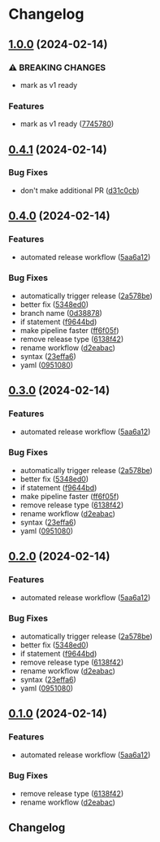 # Changelog

## [1.0.0](https://github.com/webdriverio/expense-action/compare/expense-action-v0.4.1...expense-action-v1.0.0) (2024-02-14)


### ⚠ BREAKING CHANGES

* mark as v1 ready

### Features

* mark as v1 ready ([7745780](https://github.com/webdriverio/expense-action/commit/774578075896f17099078074be9fc7e68a46f637))

## [0.4.1](https://github.com/webdriverio/expense-action/compare/expense-action-v0.4.0...expense-action-v0.4.1) (2024-02-14)


### Bug Fixes

* don't make additional PR ([d31c0cb](https://github.com/webdriverio/expense-action/commit/d31c0cbded6cd3a49d62b2e53ff0cf2fb0feda2e))

## [0.4.0](https://github.com/webdriverio/expense-action/compare/expense-action-v0.3.0...expense-action-v0.4.0) (2024-02-14)


### Features

* automated release workflow ([5aa6a12](https://github.com/webdriverio/expense-action/commit/5aa6a120183ac38465c50efa5e68e32f96224f82))


### Bug Fixes

* automatically trigger release ([2a578be](https://github.com/webdriverio/expense-action/commit/2a578be653114d097539f2aa977fb56074aa4f4f))
* better fix ([5348ed0](https://github.com/webdriverio/expense-action/commit/5348ed0daffdebe8244df997a53ce21cb83a5207))
* branch name ([0d38878](https://github.com/webdriverio/expense-action/commit/0d38878eb78c6cf55ea2073bd48c3c35ae9b5fd7))
* if statement ([f9644bd](https://github.com/webdriverio/expense-action/commit/f9644bdd66e833ca79117feefc806c23c46f72be))
* make pipeline faster ([ff6f05f](https://github.com/webdriverio/expense-action/commit/ff6f05f368a71889408a6cbfdc8ac6fcf42eae0f))
* remove release type ([6138f42](https://github.com/webdriverio/expense-action/commit/6138f424fdba9696430f4d6a981a8504167737f7))
* rename workflow ([d2eabac](https://github.com/webdriverio/expense-action/commit/d2eabac6677181921f0443a26ae10b90c681901a))
* syntax ([23effa6](https://github.com/webdriverio/expense-action/commit/23effa6905d35f737fb4963f1d56c8811a72aa57))
* yaml ([0951080](https://github.com/webdriverio/expense-action/commit/0951080d847f6b9b382d7a19125b9d640531faf7))

## [0.3.0](https://github.com/webdriverio/expense-action/compare/expense-action-v0.2.0...expense-action-v0.3.0) (2024-02-14)


### Features

* automated release workflow ([5aa6a12](https://github.com/webdriverio/expense-action/commit/5aa6a120183ac38465c50efa5e68e32f96224f82))


### Bug Fixes

* automatically trigger release ([2a578be](https://github.com/webdriverio/expense-action/commit/2a578be653114d097539f2aa977fb56074aa4f4f))
* better fix ([5348ed0](https://github.com/webdriverio/expense-action/commit/5348ed0daffdebe8244df997a53ce21cb83a5207))
* if statement ([f9644bd](https://github.com/webdriverio/expense-action/commit/f9644bdd66e833ca79117feefc806c23c46f72be))
* make pipeline faster ([ff6f05f](https://github.com/webdriverio/expense-action/commit/ff6f05f368a71889408a6cbfdc8ac6fcf42eae0f))
* remove release type ([6138f42](https://github.com/webdriverio/expense-action/commit/6138f424fdba9696430f4d6a981a8504167737f7))
* rename workflow ([d2eabac](https://github.com/webdriverio/expense-action/commit/d2eabac6677181921f0443a26ae10b90c681901a))
* syntax ([23effa6](https://github.com/webdriverio/expense-action/commit/23effa6905d35f737fb4963f1d56c8811a72aa57))
* yaml ([0951080](https://github.com/webdriverio/expense-action/commit/0951080d847f6b9b382d7a19125b9d640531faf7))

## [0.2.0](https://github.com/webdriverio/expense-action/compare/expense-action-v0.1.0...expense-action-v0.2.0) (2024-02-14)


### Features

* automated release workflow ([5aa6a12](https://github.com/webdriverio/expense-action/commit/5aa6a120183ac38465c50efa5e68e32f96224f82))


### Bug Fixes

* automatically trigger release ([2a578be](https://github.com/webdriverio/expense-action/commit/2a578be653114d097539f2aa977fb56074aa4f4f))
* better fix ([5348ed0](https://github.com/webdriverio/expense-action/commit/5348ed0daffdebe8244df997a53ce21cb83a5207))
* if statement ([f9644bd](https://github.com/webdriverio/expense-action/commit/f9644bdd66e833ca79117feefc806c23c46f72be))
* remove release type ([6138f42](https://github.com/webdriverio/expense-action/commit/6138f424fdba9696430f4d6a981a8504167737f7))
* rename workflow ([d2eabac](https://github.com/webdriverio/expense-action/commit/d2eabac6677181921f0443a26ae10b90c681901a))
* syntax ([23effa6](https://github.com/webdriverio/expense-action/commit/23effa6905d35f737fb4963f1d56c8811a72aa57))
* yaml ([0951080](https://github.com/webdriverio/expense-action/commit/0951080d847f6b9b382d7a19125b9d640531faf7))

## [0.1.0](https://github.com/webdriverio/expense-action/compare/expense-action-v0.0.7...expense-action-v0.1.0) (2024-02-14)


### Features

* automated release workflow ([5aa6a12](https://github.com/webdriverio/expense-action/commit/5aa6a120183ac38465c50efa5e68e32f96224f82))


### Bug Fixes

* remove release type ([6138f42](https://github.com/webdriverio/expense-action/commit/6138f424fdba9696430f4d6a981a8504167737f7))
* rename workflow ([d2eabac](https://github.com/webdriverio/expense-action/commit/d2eabac6677181921f0443a26ae10b90c681901a))

## Changelog
